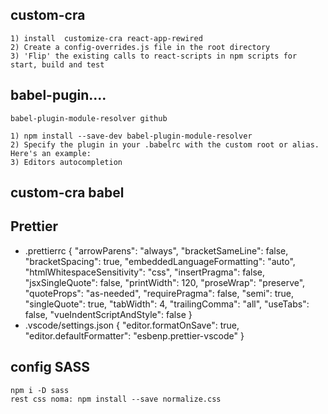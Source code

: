 ## custom-cra

    1) install  customize-cra react-app-rewired
    2) Create a config-overrides.js file in the root directory
    3) 'Flip' the existing calls to react-scripts in npm scripts for start, build and test

## babel-pugin....

    babel-plugin-module-resolver github

    1) npm install --save-dev babel-plugin-module-resolver
    2) Specify the plugin in your .babelrc with the custom root or alias. Here's an example:
    3) Editors autocompletion

## custom-cra babel

## Prettier

-   .prettierrc
    {
    "arrowParens": "always",
    "bracketSameLine": false,
    "bracketSpacing": true,
    "embeddedLanguageFormatting": "auto",
    "htmlWhitespaceSensitivity": "css",
    "insertPragma": false,
    "jsxSingleQuote": false,
    "printWidth": 120,
    "proseWrap": "preserve",
    "quoteProps": "as-needed",
    "requirePragma": false,
    "semi": true,
    "singleQuote": true,
    "tabWidth": 4,
    "trailingComma": "all",
    "useTabs": false,
    "vueIndentScriptAndStyle": false
    }
-   .vscode/settings.json
    {
    "editor.formatOnSave": true,
    "editor.defaultFormatter": "esbenp.prettier-vscode"
    }

## config SASS

    npm i -D sass
    rest css noma: npm install --save normalize.css

